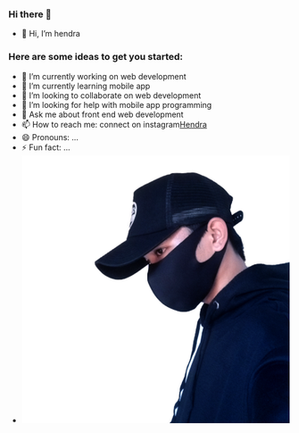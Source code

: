 ### Hi there 👋
- 👋 Hi, I’m hendra

### Here are some ideas to get you started:
- 🔭 I’m currently working on web development
- 🌱 I’m currently learning mobile app
- 👯 I’m looking to collaborate on web development
- 🤔 I’m looking for help with mobile app programming
- 💬 Ask me about front end web development
- 📫 How to reach me: connect on instagram[Hendra](https://www.instagram.com/hendra_infotech)
- 😄 Pronouns: ...
- ⚡ Fun fact: ...
- ![responsive bottom navigation](/hendra.png)

